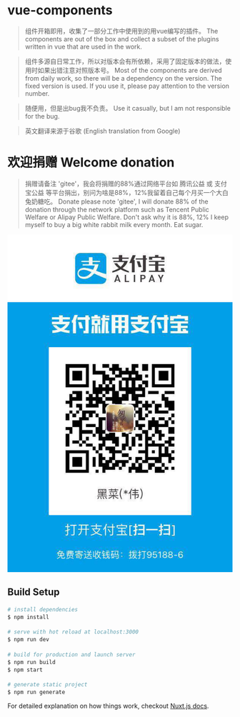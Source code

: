 # vue-components

> 组件开箱即用，收集了一部分工作中使用到的用vue编写的插件。
> The components are out of the box and collect a subset of the plugins written in vue that are used in the work.

> 组件多源自日常工作，所以对版本会有所依赖，采用了固定版本的做法，使用时如果出错注意对照版本号。
> Most of the components are derived from daily work, so there will be a dependency on the version. The fixed version is used. If you use it, please pay attention to the version number.

> 随便用，但是出bug我不负责。
> Use it casually, but I am not responsible for the bug.

> 英文翻译来源于谷歌
> (English translation from Google)

# 欢迎捐赠 Welcome donation

> 捐赠请备注 'gitee'，我会将捐赠的88%通过网络平台如 腾讯公益 或 支付宝公益 等平台捐出，别问为啥是88%，12%我留着自己每个月买一个大白兔奶糖吃。
> Donate please note 'gitee', I will donate 88% of the donation through the network platform such as Tencent Public Welfare or Alipay Public Welfare. Don't ask why it is 88%, 12% I keep myself to buy a big white rabbit milk every month. Eat sugar.

![二维码](/static/pay.jpg)

## Build Setup

``` bash
# install dependencies
$ npm install

# serve with hot reload at localhost:3000
$ npm run dev

# build for production and launch server
$ npm run build
$ npm start

# generate static project
$ npm run generate
```

For detailed explanation on how things work, checkout [Nuxt.js docs](https://nuxtjs.org).
